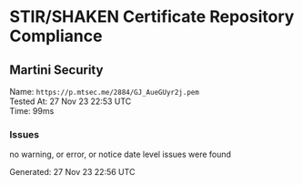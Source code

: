 # STIR/SHAKEN Certificate Repository Compliance

## Martini Security

Name: `https://p.mtsec.me/2884/GJ_AueGUyr2j.pem`\
Tested At: 27 Nov 23 22:53 UTC\
Time: 99ms

### Issues

no warning, or error, or notice date level issues were found

Generated: 27 Nov 23 22:56 UTC